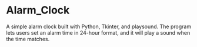 # Alarm_Clock
A simple alarm clock built with Python, Tkinter, and playsound. 
The program lets users set an alarm time in 24-hour format, and it will play a sound when the time matches.
